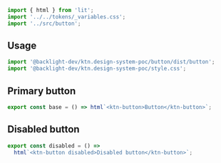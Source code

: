 ```js script
import { html } from 'lit';
import '../../tokens/_variables.css';
import '../src/button';
```

## Usage

```js
import '@backlight-dev/ktn.design-system-poc/button/dist/button';
import '@backlight-dev/ktn.design-system-poc/style.css';
```

## Primary button

```js preview-story
export const base = () => html`<ktn-button>Button</ktn-button>`;
```

##

## Disabled button

```js preview-story
export const disabled = () =>
  html`<ktn-button disabled>Disabled button</ktn-button>`;
```
